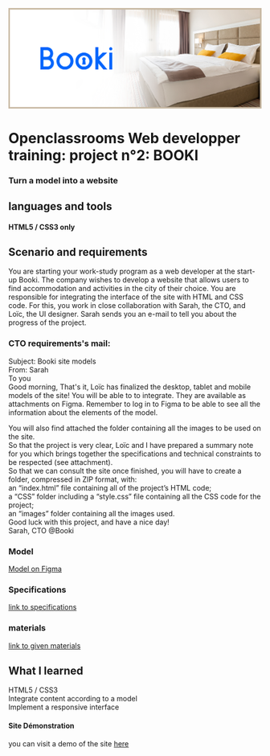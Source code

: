 ﻿![](/BannerBooki.png)
# Openclassrooms Web developper training: project n°2: BOOKI

 ### Turn a model into a website

## languages and tools

#### HTML5 / CSS3 only

## Scenario and requirements

You are starting your work-study program as a web developer at the start-up Booki.
The company wishes to develop a website that allows users to find
accommodation and activities in the city of their choice.
You are responsible for integrating the interface of the site with HTML and CSS code. For this, you work in
close collaboration with Sarah, the CTO, and Loïc, the UI designer.
Sarah sends you an e-mail to tell you about the progress of the project.

### CTO requirements's mail: 

Subject: Booki site models  
From: Sarah  
To you  
Good morning,
That's it, Loïc has finalized the desktop, tablet and mobile models of the site! You will be able to
to integrate. They are available as attachments on Figma. Remember to log in to Figma to
be able to see all the information about the elements of the model.

You will also find attached the folder containing all the images to be used on the site.    
So that the project is  very clear, Loïc and I have prepared a summary note for you which brings together the
specifications and technical constraints to be respected (see attachment).  
So that we can consult the site once finished, you will have to create a folder, compressed
in ZIP format, with:  
an “index.html” file containing all of the project’s HTML code;  
a “CSS” folder including a “style.css” file containing all the CSS code for the project;  
an “images” folder containing all the images used.  
Good luck with this project, and have a nice day!  
Sarah, CTO @Booki  

### Model

[Model on Figma](https://www.figma.com/file/aen32jonHhD7JnIEL2b3sE/ARCHIVED-Maquettes-Booki-(desktop%2C-mobile%2C-tablette)?node-id=3-0&t=pBXr8horCNua9JfW-0)

### Specifications

[link to specifications](/booki_specifications.pdf)

### materials

[link to given materials](/materials/)

## What I learned

HTML5 / CSS3   
Integrate content according to a model  
Implement a responsive interface  

#### Site Démonstration

you can visit a demo of the site [here](https://janoujan.github.io/Booki/)